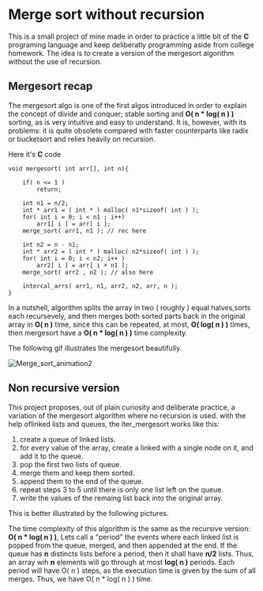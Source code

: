 # Merge sort without recursion

This is a small project of mine made in order to practice a little bit of the **C** programing language and keep deliberatly programming aside from college homework. The idea is to create a version of the mergesort algorithm without the use of recursion.

## Mergesort recap

The mergesort algo is one of the first algos introduced in order to explain the concept of divide and conquer; stable sorting and **O( n * log( n ) )** sorting, as is very intuitive and easy to understand. It is, however, with its problems: it is quite obsolete compared with faster counterparts like radix or bucketsort and relies heavily on recursion.

Here it's **C** code

	void mergesort( int arr[], int n){

		if( n <= 1 )
			return;

		int n1 = n/2;
		int * arr1 = ( int * ) malloc( n1*sizeof( int ) );
		for( int i = 0; i < n1 ; i++)
			arr1[ i ] = arr[ i ]; 
		merge_sort( arr1, n1 ); // rec here

		int n2 = n - n1; 
		int * arr2 = ( int * ) malloc( n2*sizeof( int ) );
		for( int i = 0; i < n2; i++ )
			arr2[ i ] = arr[ i + n1 ];
		merge_sort( arr2 , n2 ); // also here
		
		intercal_arrs( arr1, n1, arr2, n2, arr, n );
	}

In a nutshell, algorithm splits the array in two ( roughly ) equal halves,sorts each recursevely, and then merges both sorted parts back in the original array in **O( n )** time, since this can be repeated, at most, **O( log( n ) )** times, then mergesort have a **O( n * log( n ) )** time complexity.

The following gif illustrates the mergesort beautifully.

![Merge_sort_animation2](https://user-images.githubusercontent.com/36990809/125359856-539b5400-e341-11eb-95ec-e2f34cb477da.gif)

## Non recursive version

This project proposes, out of plain curiosity and deliberate practice, a variation of the mergesort algorithm where no recursion is used. with the help oflinked lists and queues, the iter_mergesort works like this:

1. create a queue of linked lists.
2. for every value of the array, create a linked with a single node on it, and add it to the queue.
3. pop the first two lists of queue.
4. merge them and keep them sorted.
5. append them to the end of the queue.
6. repeat steps 3 to 5 until there is only one list left on the queue.
7. write the values of the remaing list back into the original array.

This is better illustrated by the following pictures.


The time complexity of this algorithm is the same as the recursive version: **O( n * log( n ) )**, Lets call a "period" the events where each linked list is popped from the queue, merged, and then appended at the end. If the queue has **n** distincts lists before a period, then it shall have **n/2** lists. Thus, an array wih **n** elements will go through at most **log( n )** periods. Each period will have O( n ) steps, as the execution time is given by the sum of all merges. Thus, we have O( n * log( n ) ) time.
